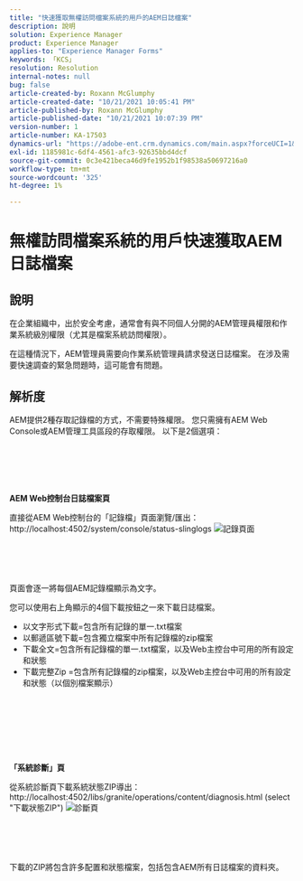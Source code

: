 ```yaml
---
title: "快速獲取無權訪問檔案系統的用戶的AEM日誌檔案"
description: 說明
solution: Experience Manager
product: Experience Manager
applies-to: "Experience Manager Forms"
keywords: 「KCS」
resolution: Resolution
internal-notes: null
bug: false
article-created-by: Roxann McGlumphy
article-created-date: "10/21/2021 10:05:41 PM"
article-published-by: Roxann McGlumphy
article-published-date: "10/21/2021 10:07:39 PM"
version-number: 1
article-number: KA-17503
dynamics-url: "https://adobe-ent.crm.dynamics.com/main.aspx?forceUCI=1&pagetype=entityrecord&etn=knowledgearticle&id=3fcd1d03-bb32-ec11-b6e5-000d3a5ba97a"
exl-id: 1185981c-6df4-4561-afc3-92635bbd4dcf
source-git-commit: 0c3e421beca46d9fe1952b1f98538a50697216a0
workflow-type: tm+mt
source-wordcount: '325'
ht-degree: 1%

---
```


# 無權訪問檔案系統的用戶快速獲取AEM日誌檔案

## 說明


在企業組織中，出於安全考慮，通常會有與不同個人分開的AEM管理員權限和作業系統級別權限（尤其是檔案系統訪問權限）。

在這種情況下，AEM管理員需要向作業系統管理員請求發送日誌檔案。 在涉及需要快速調查的緊急問題時，這可能會有問題。


## 解析度


AEM提供2種存取記錄檔的方式，不需要特殊權限。 您只需擁有AEM Web Console或AEM管理工具區段的存取權限。 以下是2個選項：
<br><br><br><br> <br><br>


<b>AEM Web控制台日誌檔案頁</b>

直接從AEM Web控制台的「記錄檔」頁面瀏覽/匯出： http://localhost:4502/system/console/status-slinglogs
![記錄頁面](https://helpx.adobe.com/aem-forms/kb/getting-log-files-directly-from-aem/jcr%3acontent/main-pars/image.img.png/Capture1.PNG "記錄頁面")<br><br><br><br> <br><br>
頁面會逐一將每個AEM記錄檔顯示為文字。

您可以使用右上角顯示的4個下載按鈕之一來下載日誌檔案。

- 以文字形式下載=包含所有記錄的單一.txt檔案
- 以郵遞區號下載=包含獨立檔案中所有記錄檔的zip檔案
- 下載全文=包含所有記錄檔的單一.txt檔案，以及Web主控台中可用的所有設定和狀態
- 下載完整Zip =包含所有記錄檔的zip檔案，以及Web主控台中可用的所有設定和狀態（以個別檔案顯示）

<br><br><br><br> <br><br>


<b>「系統診斷」頁</b>

從系統診斷頁下載系統狀態ZIP導出： http://localhost:4502/libs/granite/operations/content/diagnosis.html (select &quot;下載狀態ZIP&quot;)
![診斷頁](https://helpx.adobe.com/aem-forms/kb/getting-log-files-directly-from-aem/jcr%3acontent/main-pars/image_0.img.png/Capture2.PNG "診斷頁")<br><br><br><br> <br><br>
下載的ZIP將包含許多配置和狀態檔案，包括包含AEM所有日誌檔案的資料夾。
